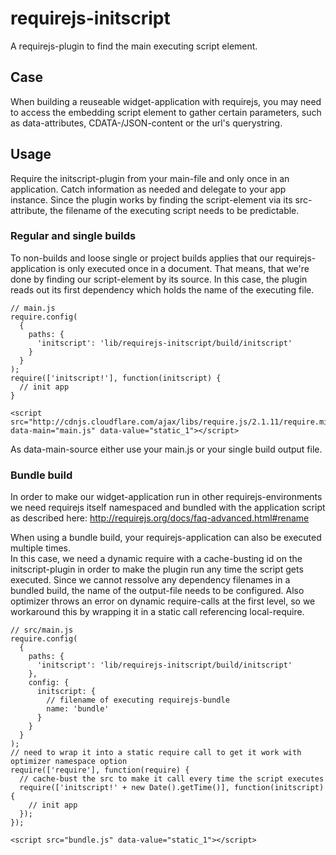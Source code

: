 requirejs-initscript
====================

A requirejs-plugin to find the main executing script element.

Case
----
When building a reuseable widget-application with requirejs, you may need to access the embedding script element to gather certain parameters, such as data-attributes, CDATA-/JSON-content or the url's querystring.


Usage
-----

Require the initscript-plugin from your main-file and only once in an application. Catch information as needed and delegate to your app instance.
Since the plugin works by finding the script-element via its src-attribute, the filename of the executing script needs to be predictable. 

### Regular and single builds
To non-builds and loose single or project builds applies that our requirejs-application is only executed once in a document. 
That means, that we're done by finding our script-element by its source. 
In this case, the plugin reads out its first dependency which holds the name of the executing file. 
```
// main.js
require.config(
  {
    paths: {
      'initscript': 'lib/requirejs-initscript/build/initscript'
    }
  }
);
require(['initscript!'], function(initscript) {
  // init app
}
```

```
<script src="http://cdnjs.cloudflare.com/ajax/libs/require.js/2.1.11/require.min.js" data-main="main.js" data-value="static_1"></script>
```
As data-main-source either use your main.js or your single build output file. 


### Bundle build
In order to make our widget-application run in other requirejs-environments we need requirejs itself namespaced and bundled with the application script as described here: 
http://requirejs.org/docs/faq-advanced.html#rename

When using a bundle build, your requirejs-application can also be executed multiple times.  
In this case, we need a dynamic require with a cache-busting id on the initscript-plugin in order to make the plugin run any time the script gets executed.
Since we cannot ressolve any dependency filenames in a bundled build, the name of the output-file needs to be configured.
Also optimizer throws an error on dynamic require-calls at the first level, so we workaround this by wrapping it in a static call referencing local-require.

```
// src/main.js
require.config(
  {
    paths: {
      'initscript': 'lib/requirejs-initscript/build/initscript'
    }, 
    config: {
      initscript: {
        // filename of executing requirejs-bundle
        name: 'bundle' 
      }
    } 
  }
);
// need to wrap it into a static require call to get it work with optimizer namespace option
require(['require'], function(require) {
  // cache-bust the src to make it call every time the script executes
  require(['initscript!' + new Date().getTime()], function(initscript) {
    // init app
  });
});
```
```
<script src="bundle.js" data-value="static_1"></script>
```


